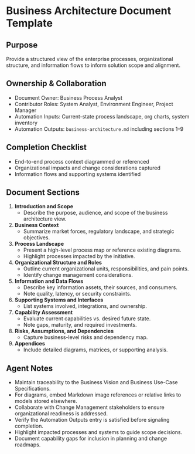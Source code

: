 # Business Architecture Document Template

## Purpose

Provide a structured view of the enterprise processes, organizational structure, and information flows to inform
solution scope and alignment.

## Ownership & Collaboration

- Document Owner: Business Process Analyst
- Contributor Roles: System Analyst, Environment Engineer, Project Manager
- Automation Inputs: Current-state process landscape, org charts, system inventory
- Automation Outputs: `business-architecture.md` including sections 1–9

## Completion Checklist

- End-to-end process context diagrammed or referenced
- Organizational impacts and change considerations captured
- Information flows and supporting systems identified

## Document Sections

1. **Introduction and Scope**
   - Describe the purpose, audience, and scope of the business architecture view.
2. **Business Context**
   - Summarize market forces, regulatory landscape, and strategic objectives.
3. **Process Landscape**
   - Present a high-level process map or reference existing diagrams.
   - Highlight processes impacted by the initiative.
4. **Organizational Structure and Roles**
   - Outline current organizational units, responsibilities, and pain points.
   - Identify change management considerations.
5. **Information and Data Flows**
   - Describe key information assets, their sources, and consumers.
   - Note quality, latency, or security constraints.
6. **Supporting Systems and Interfaces**
   - List systems involved, integrations, and ownership.
7. **Capability Assessment**
   - Evaluate current capabilities vs. desired future state.
   - Note gaps, maturity, and required investments.
8. **Risks, Assumptions, and Dependencies**
   - Capture business-level risks and dependency map.
9. **Appendices**
   - Include detailed diagrams, matrices, or supporting analysis.

## Agent Notes

- Maintain traceability to the Business Vision and Business Use-Case Specifications.
- For diagrams, embed Markdown image references or relative links to models stored elsewhere.
- Collaborate with Change Management stakeholders to ensure organizational readiness is addressed.
- Verify the Automation Outputs entry is satisfied before signaling completion.
- Highlight impacted processes and systems to guide scope decisions.
- Document capability gaps for inclusion in planning and change roadmaps.
